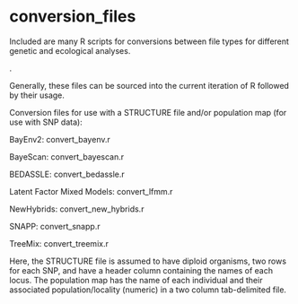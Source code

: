 # conversion_files

Included are many R scripts for conversions between file types for different genetic and ecological analyses. 

.

Generally, these files can be sourced into the current iteration of R followed by their usage. 

Conversion files for use with a STRUCTURE file and/or population map (for use with SNP data):

BayEnv2: convert_bayenv.r

BayeScan: convert_bayescan.r

BEDASSLE: convert_bedassle.r

Latent Factor Mixed Models: convert_lfmm.r

NewHybrids: convert_new_hybrids.r

SNAPP: convert_snapp.r

TreeMix: convert_treemix.r


Here, the STRUCTURE file is assumed to have diploid organisms, two rows for each SNP, and have a header column containing the names of each locus. The population map has the name of each individual and their associated population/locality (numeric) in a two column tab-delimited file.
